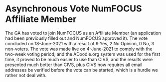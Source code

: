 # Asynchronous Vote NumFOCUS Affiliate Member

The GA has voted to join NumFOCUS as an Affiliate Member (an application had been previously filled out and NumFOCUS approved it). The vote concluded on 18-June-2021 with a result
of 9 Yes, 2 No Opinion, 0 No, 3 non-voters. The vote was made live on 4-June-2021 to comply with the two-week voting period, and the ADoodle.org system was used for the first time,
it proved to be much easier to use than CIVS, and the results were presented much better than CIVS, plus CIVS now requires all email addresses be verified before the vote can
be started, which is a hurdle we rather not deal with.
